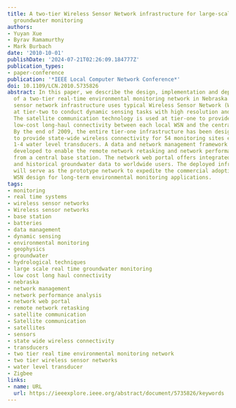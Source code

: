 ```yaml
---
title: A two-tier Wireless Sensor Network infrastructure for large-scale real-time
  groundwater monitoring
authors:
- Yuyan Xue
- Byrav Ramamurthy
- Mark Burbach
date: '2010-10-01'
publishDate: '2024-07-21T02:26:09.184777Z'
publication_types:
- paper-conference
publication: '*IEEE Local Computer Network Conference*'
doi: 10.1109/LCN.2010.5735826
abstract: In this paper, we describe the design, implementation and deployment details
  of a two-tier real-time environmental monitoring network in Nebraska. Our state-wide
  sensor network infrastructure uses typical Wireless Sensor Network (WSN) structure
  at tier-two to conduct dynamic sensing tasks with high resolution and flexibility.
  The satellite communication technology is used at tier-one to provide reliable and
  low-cost long-haul connectivity between each local WSN and the central base station.
  By the end of 2009, the entire tier-one infrastructure has been designed and deployed
  to provide state-wide wireless connectivity for 54 monitoring sites equipped with
  1-4 water level transducers. A data and network management framework has also been
  developed to enable the remote network retasking and network performance analysis
  from a central base station. The network web portal offers integrated real-time
  and historical groundwater data to worldwide users. The deployed infrastructure
  will serve as the prototype network to expedite the commercial adoption of large-scale
  WSN design for long-term environmental monitoring applications.
tags:
- monitoring
- real time systems
- wireless sensor networks
- Wireless sensor networks
- base station
- batteries
- data management
- dynamic sensing
- environmental monitoring
- geophysics
- groundwater
- hydrological techniques
- large scale real time groundwater monitoring
- low cost long haul connectivity
- nebraska
- network management
- network performance analysis
- network web portal
- remote network retasking
- satellite communication
- Satellite communication
- satellites
- sensors
- state wide wireless connectivity
- transducers
- two tier real time environmental monitoring network
- two tier wireless sensor networks
- water level transducer
- Zigbee
links:
- name: URL
  url: https://ieeexplore.ieee.org/abstract/document/5735826/keywords
---
```

